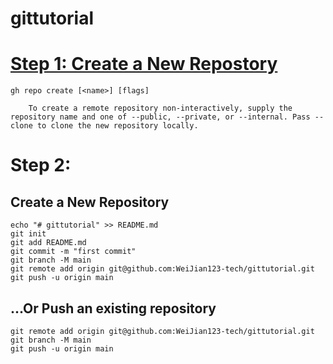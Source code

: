 # gittutorial

# [Step 1: Create a New Repostory](https://cli.github.com/manual/gh_repo_create) 

	gh repo create [<name>] [flags]

		To create a remote repository non-interactively, supply the repository name and one of --public, --private, or --internal. Pass --clone to clone the new repository locally.


# Step 2: 

## Create a New Repository

```
echo "# gittutorial" >> README.md
git init
git add README.md
git commit -m "first commit"
git branch -M main
git remote add origin git@github.com:WeiJian123-tech/gittutorial.git
git push -u origin main
```

## ...Or Push an existing repository

```
git remote add origin git@github.com:WeiJian123-tech/gittutorial.git
git branch -M main
git push -u origin main
```
